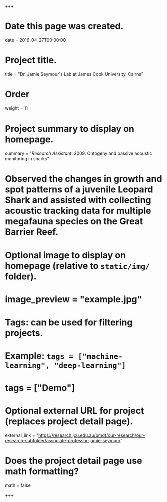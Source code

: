 +++
# Date this page was created.
date = 2016-04-27T00:00:00

# Project title.
title = "Dr. Jamie Seymour's Lab at James Cook University, Cairns"

# Order 
weight = 11

# Project summary to display on homepage.
summary = "*Research Assistant*. 2009. Ontogeny and passive acoustic monitoring in sharks"
# Observed the changes in growth and spot patterns of a juvenile Leopard Shark and assisted with collecting acoustic tracking data for multiple megafauna species on the Great Barrier Reef.

# Optional image to display on homepage (relative to `static/img/` folder).
# image_preview = "example.jpg"

# Tags: can be used for filtering projects.
# Example: `tags = ["machine-learning", "deep-learning"]`
# tags = ["Demo"]

# Optional external URL for project (replaces project detail page).
external_link = "https://research.jcu.edu.au/bmdt/our-research/our-research-subfolder/associate-professor-jamie-seymour"

# Does the project detail page use math formatting?
math = false

+++


